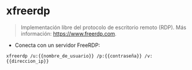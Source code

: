 # xfreerdp

> Implementación libre del protocolo de escritorio remoto (RDP).
> Más información: <https://www.freerdp.com>.

- Conecta con un servidor FreeRDP:

`xfreerdp /u:{{nombre_de_usuario}} /p:{{contraseña}} /v:{{direccion_ip}}`
